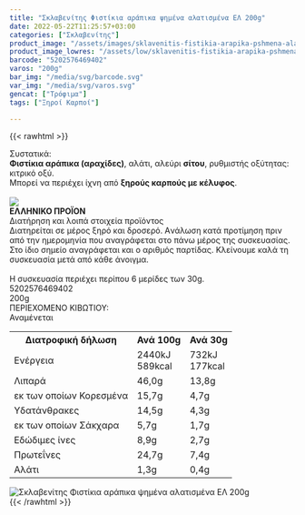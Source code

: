 ```yaml
---
title: "Σκλαβενίτης Φιστίκια αράπικα ψημένα αλατισμένα ΕΛ 200g"
date: 2022-05-22T11:25:57+03:00
categories: ["Σκλαβενίτης"]
product_image: "/assets/images/sklavenitis-fistikia-arapika-pshmena-alatismena-el-200g.jpg"
product_image_lowres: "/assets/low/sklavenitis-fistikia-arapika-pshmena-alatismena-el-200g.jpg"
barcode: "5202576469402"
varos: "200g"
bar_img: "/media/svg/barcode.svg"
var_img: "/media/svg/varos.svg"
gencat: ["Τρόφιμα"]
tags: ["Ξηροί Καρποί"]

---
```

{{< rawhtml >}}

<div class="sload492"><div class="product"><div id="sistatika">Συστατικά:</div><div class="alltext"><b>Φιστίκια αράπικα (αραχίδες)</b>, αλάτι, αλεύρι <b>σίτου</b>, ρυθμιστής οξύτητας: κιτρικό οξύ.<br>Μπορεί να περιέχει ίχνη από <b>ξηρούς καρπούς με κέλυφος</b>.</div><br><div id="flag"><div id="flagimage"><img src="/media/icons/gr.svg"></div><span id="flagtext"><b>ΕΛΛΗΝΙΚΟ ΠΡΟΪΟΝ</b></span></div><div id="loipa">Διατήρηση και λοιπά στοιχεία προϊόντος</div><div class="alltext">Διατηρείται σε μέρος ξηρό και δροσερό. Aνάλωση κατά προτίμηση πριν από την ημερομηνία που αναγράφεται στο πάνω μέρος της συσκευασίας. Στο ίδιο σημείο αναγράφεται και ο αριθμός παρτίδας. Κλείνουμε καλά τη συσκευασία μετά από κάθε άνοιγμα.<br><br>Η συσκευασία περιέχει περίπου 6 μερίδες των 30g.</div><div id="barcode"><div id="barimage1"></div><span id="bartext">5202576469402</span></div><div id="varos"><div id="varosimage1"></div><span id="varostext">200g</span></div><div id="kivotio">ΠΕΡΙΕΧΟΜΕΝΟ ΚΙΒΩΤΙΟΥ:<br>Αναμένεται</div><div class="tabout"><table id="diatable"><tbody><tr><th>Διατροφική δήλωση</th><th>Ανά 100g</th><th>Ανά 30g</th></tr><tr><td class="texr2">Ενέργεια</td><td class="texr">2440kJ<br>589kcal</td><td class="texr">732kJ<br>177kcal</td></tr><tr><td class="texr2">Λιπαρά</td><td class="texr">46,0g</td><td class="texr">13,8g</td></tr><tr><td class="gray">εκ των οποίων Κορεσµένα</td><td class="gray2">15,7g</td><td class="gray2">4,7g</td></tr><tr><td class="texr2">Yδατάνθρακες</td><td class="texr">14,5g</td><td class="texr">4,3g</td></tr><tr><td class="gray">εκ των οποίων Σάκχαρα</td><td class="gray2">5,7g</td><td class="gray2">1,7g</td></tr><tr><td class="texr2">Eδώδιμες ίνες</td><td class="texr">8,9g</td><td class="texr">2,7g</td></tr><tr><td class="texr2">Πρωτεΐνες</td><td class="texr">24,7g</td><td class="texr">7,4g</td></tr><tr><td class="texr2">Αλάτι</td><td class="texr">1,3g</td><td class="texr">0,4g</td></tr></tbody></table></div><div class="keno"></div><div class="pimg"><img alt="Σκλαβενίτης Φιστίκια αράπικα ψημένα αλατισμένα ΕΛ 200g" title="Σκλαβενίτης Φιστίκια αράπικα ψημένα αλατισμένα ΕΛ 200g" src="/assets/images/sklavenitis-fistikia-arapika-pshmena-alatismena-el-200g.jpg"></div></div></div>
{{< /rawhtml >}}


